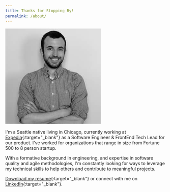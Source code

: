 ```yaml
---
title: Thanks for Stopping By!
permalink: /about/
---
```


<img class="img-circle brian" src="/assets/images/brian.jpg" />

I'm a Seattle native living in Chicago, currently working at [Expedia][expedia]{:target="_blank"} as a Software Engineer & FrontEnd Tech Lead for our product. I've worked for organizations that range in size from Fortune 500 to 8 person startup.

With a formative background in engineering, and expertise in software quality and agile methodologies, I'm constantly looking for ways to leverage my technical skills to help others and contribute to meaningful projects.

[Download my resume][resume]{:target="_blank"} or connect with me on [LinkedIn][linkedin]{:target="_blank"}.

[expedia]: https://www.expedia.com
[linkedin]: https://www.linkedin.com/in/bambielli
[resume]: /downloads/Brian-Ambielli-Resume.pdf

